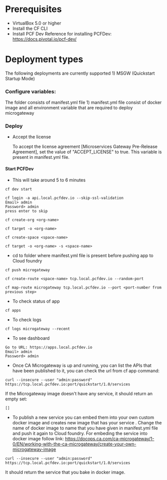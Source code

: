 # Prerequisites
- VirtualBox 5.0 or higher
- Install the CF CLI
- Install PCF Dev
Reference for installing PCFDev: https://docs.pivotal.io/pcf-dev/

# Deployment types
The following deployments are currently supported
	1) MSGW (Quickstart Startup Mode)

### Configure variables:
The folder consists of manifest.yml file
	1) manifest.yml file consist of docker image and all environment variable that are required to deploy microgateway 

### Deploy
- Accept the license

  To accept the license agreement [Microservices Gateway Pre-Release Agreement], set the value of "ACCEPT_LICENSE" to true. This variable is present in manifest.yml file.

#### Start PCFDev
- This will take around 5 to 6 minutes
```
cf dev start
```
```
cf login -a api.local.pcfdev.io --skip-ssl-validation
Email> admin
Password> admin
press enter to skip
```
```
cf create-org <org-name>
```
```
cf target -o <org-name>
```
```
cf create-space <space-name>
```
```
cf target -o <org-name> -s <space-name>
```
- cd to folder where manifest.yml file is present before pushing app to Cloud foundry
```
cf push microgateway
```
```
cf create-route <space-name> tcp.local.pcfdev.io --random-port
```
```
cf map-route microgateway tcp.local.pcfdev.io --port <port-number from previous step>
```
- To check status of app
```
cf apps
```
- To check logs
```
cf logs microgateway --recent
```
- To see dashboard
```
Go to URL: https://apps.local.pcfdev.io
Email> admin
Password> admin
```

- Once CA Microgateway is up and running, you can list the APIs that have been published to it, you can check the url from cf app command:
```
curl --insecure --user "admin:password" https://tcp.local.pcfdev.io:port/quickstart/1.0/services
```

If the Microgateway image doesn't have any service, it should return an empty set:
```
[]
```

- To publish a new service you can embed them into your own custom docker image and creates new image that has your service . Change the name of docker image to name that you have given in manifest.yml file and push it again to Cloud foundry. For embeding the service into docker image follow link: https://docops.ca.com/ca-microgateway/1-0/EN/working-with-the-ca-microgateway/create-your-own-microgateway-image

```
curl --insecure --user "admin:password" https://tcp.local.pcfdev.io:port/quickstart/1.0/services
```
It should return the service that you bake in docker image.
